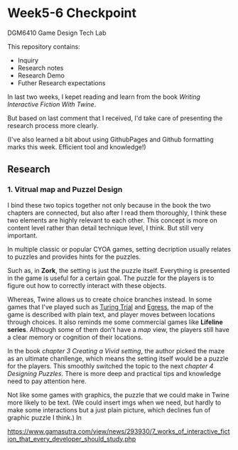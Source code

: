 # Week5-6 Checkpoint

DGM6410 Game Design Tech Lab

This repository contains:


-  Inquiry
-  Research notes
-  Research Demo
-  Futher Research expectations

In last two weeks, I kepet reading and learn from the book *Writing Interactive Fiction With Twine*. 

But based on last comment that I received, I'd take care of presenting the research process more clearly.

(I've also learned a bit about using GithubPages and Github formatting marks this week. Efficient tool and knowledge!)

## Research

### 1. Vitrual map and Puzzel Design 
I bind these two topics together not only because in the book the two chapters are connected, but also after I read them thoroughly, I think these two elements are highly relevant to each other. This concept is more on content level rather than detail technique level, I think. But still very important.

In multiple classic or popular CYOA games, setting decription usually relates to puzzles and provides hints for the puzzles.

Such as, in **Zork**, the setting is just the puzzle itself. Everything is presented in the game is useful for a certain goal. The puzzle for the players is to figure out how to correctly interact with these objects.

Whereas, Twine allows us to create choice branches instead. In some games that I've played such as [
Turing Trial](https://rtgrl.itch.io/turing-trial) and [Egress](https://thealeks.itch.io/egress), the map of the game is described with plain text, and player moves between locations through choices. It also reminds me some commercial games like **Lifeline series**. Although some of them don't have a *map* view, the players still have a clear memory or cognition of their locations.

In the book *chapter 3 Creating a Vivid setting*, the author picked the maze as an ultimate chanllenge, which means the setting itself would be a puzzle for the players. This smoothly switched the topic to the next *chapter 4 Designing Puzzles*. There is more deep and practical tips and knowledge need to pay attention here.

Not like some games with graphics, the puzzle that we could make in Twine more likely to be text. (We could insert imgs when we need, but hardly to make some interactions but a just plain picture, which declines fun of graphic puzzle I think.) In 

https://www.gamasutra.com/view/news/293930/7_works_of_interactive_fiction_that_every_developer_should_study.php

